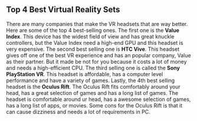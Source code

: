 ## Top 4 Best Virtual Reality Sets
There are many companies that make the VR headsets that are way better.
  Here are some of the top 4 best-selling ones.
    The first one is the **Value Index**.
      This device has the widest field of view and has great knuckle controllers, but the Value Index need a high-end GPU and this headset is very expensive.
        The second best selling one is **HTC Vive**. This headset gives off one of the best VR experience and has an popular company, Value as their partner.
          But it made be not for you because it costs a lot of money and needs a high-efficient CPU.
            The third selling one is called the **Sony PlayStation VR**.
              This headset is affordable, has a computer level performance and have a variety of games.
                Lastly, the 4th best selling headset is the **Oculus Rift**.
                  The Oculus Rift fits comfortably around your head, has a great selection of games and has a long list of games.
                    The headset is comfortable around ur head, has a awesome selection of games, has a long list of apps, or movies.
                      Some cons for the Oculus Rift is that it can cause dizziness and needs a lot of requirements in PC.
